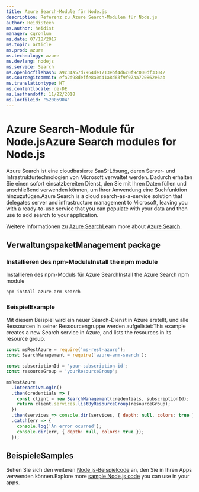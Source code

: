 ```yaml
---
title: Azure Search-Module für Node.js
description: Referenz zu Azure Search-Modulen für Node.js
author: HeidiSteen
ms.author: heidist
manager: cgronlun
ms.date: 07/18/2017
ms.topic: article
ms.prod: azure
ms.technology: azure
ms.devlang: nodejs
ms.service: Search
ms.openlocfilehash: a9c34a57d7964de1713ebf4d6c0f9c000df33042
ms.sourcegitcommit: efa2d98deffe8a0d41a8d63f9f07aa720862e6ab
ms.translationtype: HT
ms.contentlocale: de-DE
ms.lasthandoff: 11/22/2018
ms.locfileid: "52005904"
---
```

# <a name="azure-search-modules-for-nodejs"></a><span data-ttu-id="a3acb-103">Azure Search-Module für Node.js</span><span class="sxs-lookup"><span data-stu-id="a3acb-103">Azure Search modules for Node.js</span></span>

<span data-ttu-id="a3acb-104">Azure Search ist eine cloudbasierte SaaS-Lösung, deren Server- und Infrastrukturtechnologien von Microsoft verwaltet werden. Dadurch erhalten Sie einen sofort einsatzbereiten Dienst, den Sie mit Ihren Daten füllen und anschließend verwenden können, um Ihrer Anwendung eine Suchfunktion hinzuzufügen.</span><span class="sxs-lookup"><span data-stu-id="a3acb-104">Azure Search is a cloud search-as-a-service solution that delegates server and infrastructure management to Microsoft, leaving you with a ready-to-use service that you can populate with your data and then use to add search to your application.</span></span>

<span data-ttu-id="a3acb-105">Weitere Informationen zu [Azure Search](https://docs.microsoft.com/azure/search/search-what-is-azure-search)</span><span class="sxs-lookup"><span data-stu-id="a3acb-105">Learn more about [Azure Search](https://docs.microsoft.com/azure/search/search-what-is-azure-search).</span></span>

## <a name="management-package"></a><span data-ttu-id="a3acb-106">Verwaltungspaket</span><span class="sxs-lookup"><span data-stu-id="a3acb-106">Management package</span></span>

### <a name="install-the-npm-module"></a><span data-ttu-id="a3acb-107">Installieren des npm-Moduls</span><span class="sxs-lookup"><span data-stu-id="a3acb-107">Install the npm module</span></span>

<span data-ttu-id="a3acb-108">Installieren des npm-Moduls für Azure Search</span><span class="sxs-lookup"><span data-stu-id="a3acb-108">Install the Azure Search npm module</span></span>

```bash
npm install azure-arm-search
```

### <a name="example"></a><span data-ttu-id="a3acb-109">Beispiel</span><span class="sxs-lookup"><span data-stu-id="a3acb-109">Example</span></span>

<span data-ttu-id="a3acb-110">Mit diesem Beispiel wird ein neuer Search-Dienst in Azure erstellt, und alle Ressourcen in seiner Ressourcengruppe werden aufgelistet:</span><span class="sxs-lookup"><span data-stu-id="a3acb-110">This example creates a new Search service in Azure, and lists the resources in its resource group.</span></span>

```javascript
const msRestAzure = require('ms-rest-azure');
const SearchManagement = require('azure-arm-search');

const subscriptionId = 'your-subscription-id';
const resourceGroup = 'yourResourceGroup';

msRestAzure
  .interactiveLogin()
  .then(credentials => {
    const client = new SearchManagement(credentials, subscriptionId);
    return client.services.listByResourceGroup(resourceGroup);
  })
  .then(services => console.dir(services, { depth: null, colors: true }))
  .catch(err => {
    console.log('An error ocurred');
    console.dir(err, { depth: null, colors: true });
  });
```

## <a name="samples"></a><span data-ttu-id="a3acb-111">Beispiele</span><span class="sxs-lookup"><span data-stu-id="a3acb-111">Samples</span></span>

<span data-ttu-id="a3acb-112">Sehen Sie sich den weiteren [Node.js-Beispielcode](https://azure.microsoft.com/resources/samples/?platform=nodejs) an, den Sie in Ihren Apps verwenden können.</span><span class="sxs-lookup"><span data-stu-id="a3acb-112">Explore more [sample Node.js code](https://azure.microsoft.com/resources/samples/?platform=nodejs) you can use in your apps.</span></span>
